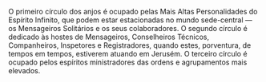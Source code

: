 ﻿O primeiro círculo dos anjos é ocupado pelas Mais Altas Personalidades do Espírito Infinito, que podem estar estacionadas no mundo sede-central — os Mensageiros Solitários e os seus colaboradores. O segundo círculo é dedicado às hostes de Mensageiros, Conselheiros Técnicos, Companheiros, Inspetores e Registradores, quando estes, porventura, de tempos em tempos, estiverem atuando em Jerusém. O terceiro círculo é ocupado pelos espíritos ministradores das ordens e agrupamentos mais elevados.
